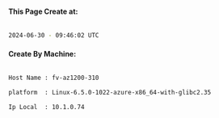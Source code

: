 
   
#### This Page Create at:

```bash

2024-06-30 - 09:46:02 UTC

```

#### Create By Machine:

```bash

Host Name : fv-az1200-310

platform  : Linux-6.5.0-1022-azure-x86_64-with-glibc2.35

Ip Local  : 10.1.0.74

```

